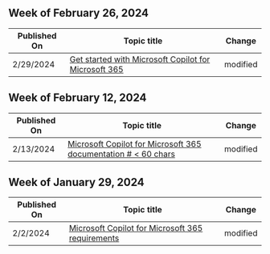<!-- This file is generated automatically each week. Changes made to this file will be overwritten.-->



## Week of February 26, 2024


| Published On |Topic title | Change |
|------|------------|--------|
| 2/29/2024 | [Get started with Microsoft Copilot for Microsoft 365](/microsoft-365-copilot/microsoft-365-copilot-setup) | modified |


## Week of February 12, 2024


| Published On |Topic title | Change |
|------|------------|--------|
| 2/13/2024 | [Microsoft Copilot for Microsoft 365 documentation # < 60 chars](/microsoft-365-copilot/index) | modified |


## Week of January 29, 2024


| Published On |Topic title | Change |
|------|------------|--------|
| 2/2/2024 | [Microsoft Copilot for Microsoft 365 requirements](/microsoft-365-copilot/microsoft-365-copilot-requirements) | modified |

